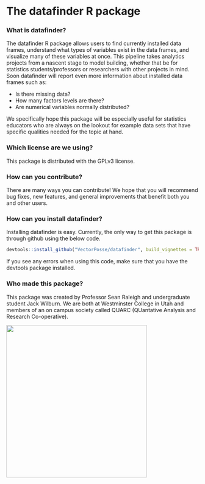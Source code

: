 # The datafinder R package

### What is datafinder?
The datafinder R package allows users to find currently installed data frames, understand what types of variables exist in the data frames, and visualize many of these variables at once. This pipeline takes analytics projects from a nascent stage to model building, whether that be for statistics students/professors or researchers with other projects in mind. Soon datafinder will report even more information about installed data frames such as:

* Is there missing data? 
* How many factors levels are there? 
* Are numerical variables normally distributed?
    
We specifically hope this package will be especially useful for statistics educators who are always on the lookout for example data sets that have specific qualities needed for the topic at hand.

### Which license are we using?
This package is distributed with the GPLv3 license. 

### How can you contribute?
There are many ways you can contribute! We hope that you will recommend bug fixes, new features, and general improvements that benefit both you and other users. 

### How can you install datafinder?
Installing datafinder is easy. Currently, the only way to get this package is through github using the below code.

``` r
devtools::install_github("VectorPosse/datafinder", build_vignettes = TRUE) 
```

If you see any errors when using this code, make sure that you have the devtools package installed.

### Who made this package?
This package was created by Professor Sean Raleigh and undergraduate student Jack Wilburn. We are both at Westminster College in Utah and members of an on campus society called QUARC (QUantative Analysis and Research Co-operative).

<img src="https://s22.postimg.cc/czjv8y6f5/Quarc_Logo.jpg" width="368" height = "400"/>
